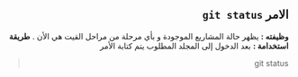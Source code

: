 ﻿

<div dir = rtl > 

## الامر `git status`

**وظيفته :** 
يظهر حالة المشاريع الموجودة و بأي مرحلة من مراحل القيت هي الأن .
**طريقة استخدامة :**
بعد الدخول إلى المجلد المطلوب يتم كتابة الأمر 
<div dir = rtl > 

>  git status 

</dir>

</dir>


